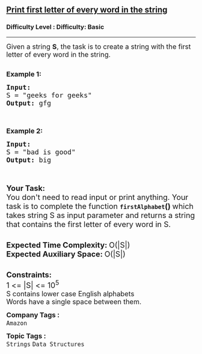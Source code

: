 <h2><a href="https://www.geeksforgeeks.org/problems/print-first-letter-of-every-word-in-the-string3632/1?page=2&category=Strings&difficulty=Basic&sortBy=submissions">Print first letter of every word in the string</a></h2><h3>Difficulty Level : Difficulty: Basic</h3><hr><div class="problems_problem_content__Xm_eO"><div class="entry-content">
<p><span style="font-size: 18px;">Given a string <strong>S</strong>, the task is to create a string with the first letter of every word in the string.</span><br>&nbsp;</p>
<p><span style="font-size: 18px;"><strong>Example 1:</strong></span></p>
<pre><span style="font-size: 18px;"><strong>Input:</strong> 
S = "geeks for geeks"
<strong>Output:</strong> gfg

</span></pre>
<p><span style="font-size: 18px;"><strong>Example 2:</strong></span></p>
<pre><span style="font-size: 18px;"><strong>Input:</strong> 
S = "bad is good"
<strong>Output:</strong> big

</span></pre>
<p><span style="font-size: 20px;"><strong>Your&nbsp;Task:</strong><br>You don't need to read input or print anything. Your task is to complete the function </span><strong><span style="font-size: 18px;"><code>firstAlphabet</code></span></strong><span style="font-size: 20px;"><strong>()&nbsp;</strong>which takes string S as input parameter and returns a string that contains the first letter of every word in S.</span></p>
<p><br><span style="font-size: 20px;"><strong>Expected Time Complexity:&nbsp;</strong>O(|S|)<br><strong>Expected Auxiliary Space:&nbsp;</strong>O(|S|)</span></p>
<p><br><span style="font-size: 20px;"><strong>Constraints:</strong><br>1 &lt;= |S| &lt;= 10<sup>5</sup></span><br><span style="font-size: 18px;">S contains lower case English alphabets<br>Words have a single space between them. </span></p>
</div></div><p><span style=font-size:18px><strong>Company Tags : </strong><br><code>Amazon</code>&nbsp;<br><p><span style=font-size:18px><strong>Topic Tags : </strong><br><code>Strings</code>&nbsp;<code>Data Structures</code>&nbsp;